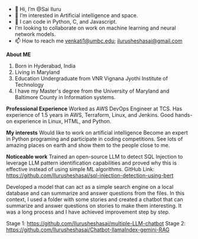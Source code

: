 - 👋 Hi, I’m @Sai Iluru
- 👀 I’m interested in Artificial intelligence and space.
- 🌱 I can code in Python, C, and Javascript.
-  I’m looking to collaborate on work on machine learning and neural network models.
- 📫 How to reach me venkati1@umbc.edu; ilurusheshasai@gmail.com

<!---
Ilurusheshasai/Ilurusheshasai is a ✨ special ✨ repository because its `README.md` (this file) appears on your GitHub profile.
You can click the Preview link to take a look at your changes.
--->
**About ME**
  1. Born in Hyderabad, India
  2. Living in Maryland
  3. Education Undergraduate from VNR Vignana Jyothi Institute of Technology
  4. I have my Master's degree from the University of Maryland and Baltimore County in Information systems.
 
 **Professional Experience**
 Worked as AWS DevOps Engineer at TCS.
 Has experience of 1.5 years in AWS, Terraform, Linux, and Jenkins.
 Good hands-on experience in Linux, HTML, and Python.
 
 **My interests**
 Would like to work on artificial intelligence
 Become an expert in Python programing and participate in coding competitions.
 See lots of amazing places on earth and show them to the people close to me.

 **Noticeable work**
 Trained an open-source LLM to detect SQL Injection to leverage LLM pattern identification capabilities and proved why this is effective instead of using simple ML algorithms.
 GitHub Link: https://github.com/Ilurusheshasai/sql-injection-detection-using-bert

 Developed a model that can act as a simple search engine on a local database and can summarize and answer questions from the files.
 In this context, I used a folder with some stories and created a chatbot that can summarize and answer questions on stories to make them interesting. It was a long process and I have achieved improvement step by step.
 
 Stage 1: https://github.com/Ilurusheshasai/multiple-LLM-chatbot
 Stage 2: https://github.com/Ilurusheshasai/Chatbot-llamaIndex-gemini-RAG
